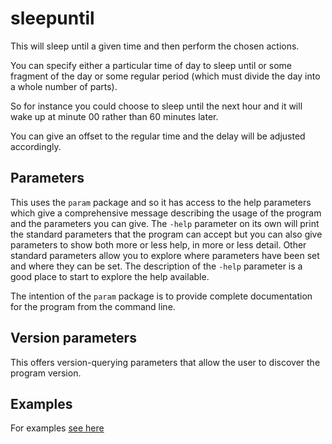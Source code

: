 <!-- Created by mkdoc DO NOT EDIT. -->

# sleepuntil

This will sleep until a given time and then perform the chosen actions\.

You can specify either a particular time of day to sleep until or some fragment
of the day or some regular period \(which must divide the day into a whole
number of parts\)\.

 So for instance you could choose to sleep until the next hour and it will wake
up at minute 00 rather than 60 minutes later\.

You can give an offset to the regular time and the delay will be adjusted
accordingly\.



<!-- This file is inserted into markdown files generated by mkdoc -->
<!-- if the program being documented depends on this module       -->
<!-- ============================================================ -->
<!-- See github.com/nickwells/utilities/mkdoc                     -->
## Parameters

This uses the `param` package and so it has access to the help parameters
which give a comprehensive message describing the usage of the program and
the parameters you can give. The `-help` parameter on its own will print the
standard parameters that the program can accept but you can also give
parameters to show both more or less help, in more or less detail. Other
standard parameters allow you to explore where parameters have been set and
where they can be set. The description of the `-help` parameter is a good
place to start to explore the help available.

The intention of the `param` package is to provide complete documentation
for the program from the command line.


<!-- This file is inserted into markdown files generated by mkdoc -->
<!-- if the program being documented depends on this module       -->
<!-- ============================================================ -->
<!-- See github.com/nickwells/utilities/mkdoc                     -->
## Version parameters

This offers version-querying parameters that allow the user to discover the
program version.


## Examples
For examples [see here](_sleepuntil.EXAMPLES.md)
